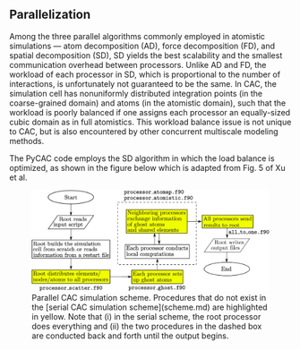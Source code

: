 ## Parallelization

Among the three parallel algorithms commonly employed in atomistic simulations — atom decomposition (AD), force decomposition (FD), and spatial decomposition (SD), SD yields the best scalability and the smallest communication overhead between processors. Unlike AD and FD, the workload of each processor in SD, which is proportional to the number of interactions, is unfortunately not guaranteed to be the same. In CAC, the simulation cell has nonuniformly distributed integration points (in the coarse-grained domain) and atoms (in the atomistic domain), such that the workload is poorly balanced if one assigns each processor an equally-sized cubic domain as in full atomistics. This workload balance issue is not unique to CAC, but is also encountered by other concurrent multiscale modeling methods.

The PyCAC code employs the SD algorithm in which the load balance is optimized, as shown in the figure below which is adapted from Fig. 5 of Xu et al.

<figure><img src='fig/parallel.jpg'><figcaption>Parallel CAC simulation scheme. Procedures that do not exist in the [serial CAC simulation scheme](scheme.md) are
highlighted in yellow. Note that (i) in the serial scheme, the root processor does everything and (ii) the two procedures in the dashed box are conducted back and forth until the output begins.</figcaption></figure>